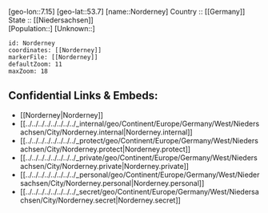 ﻿---
location: [53.7,7.15] 
mapzoom: [7,12] 
mapmarker: city 
type: City
tags:
- geo/City


SpocWebEntityId: 32947
isDeleted: false
confidential: public

---
[geo-lon::7.15] 
[geo-lat::53.7] 
[name::Norderney] 
Country :: [[Germany]]  
State :: [[Niedersachsen]]  
[Population::] 
[Unknown::] 


```leaflet
id: Norderney
coordinates: [[Norderney]] 
markerFile: [[Norderney]] 
defaultZoom: 11 
maxZoom: 18
```


## Confidential Links & Embeds: 
- [[Norderney|Norderney]]  
- [[../../../../../../../../_internal/geo/Continent/Europe/Germany/West/Niedersachsen/City/Norderney.internal|Norderney.internal]] 
- [[../../../../../../../../_protect/geo/Continent/Europe/Germany/West/Niedersachsen/City/Norderney.protect|Norderney.protect]] 
- [[../../../../../../../../_private/geo/Continent/Europe/Germany/West/Niedersachsen/City/Norderney.private|Norderney.private]] 
- [[../../../../../../../../_personal/geo/Continent/Europe/Germany/West/Niedersachsen/City/Norderney.personal|Norderney.personal]] 
- [[../../../../../../../../_secret/geo/Continent/Europe/Germany/West/Niedersachsen/City/Norderney.secret|Norderney.secret]] 
